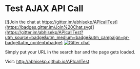 # Test AJAX API Call

[![Join the chat at https://gitter.im/abhisekp/APIcallTest](https://badges.gitter.im/Join%20Chat.svg)](https://gitter.im/abhisekp/APIcallTest?utm_source=badge&utm_medium=badge&utm_campaign=pr-badge&utm_content=badge)
[![Gitter chat](https://badges.gitter.im/abhisekp/ComputerEnthusiasts.png)](https://gitter.im/abhisekp/ComputerEnthusiasts)

Simply put your URL in the search bar and the page gets loaded.

Visit: http://abhisekp.github.io/APIcallTest
